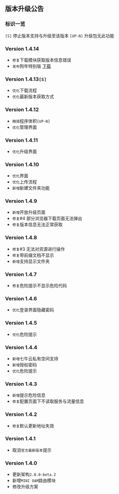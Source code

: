 ## 版本升级公告
### 标识一览
`[S]` 停止版本支持与升级至该版本
`[UP-N]` 升级包无此功能

### Version 1.4.14
- `修复`下载模块获取版本信息错误
- `发布`狗年特别版 [下载](https://github.com/jokin1999/PrivacyCloud/releases/download/1.4.14/Year_of_the_Dog_special_version-1.4.14.zip)

### Version 1.4.13`[S]`
- `优化`下载流程
- `优化`最新版本获取方式

### Version 1.4.12
- `精简`程序体积`[UP-N]`
- `优化`管理界面

### Version 1.4.11
- `优化`升级界面

### Version 1.4.10
- `优化`界面
- `优化`上传流程
- `新增`新建文件夹功能
### Version 1.4.9
- `新增`开放升级页面
- `修复`#4 部分浏览器下载页面无法弹出
- `修复`版本信息无法正常获取

### Version 1.4.8
- `修复`#3 无法对资源进行操作
- `修复`带前缀文档不显示
- `新增`支持显示文件夹

### Version 1.4.7
- `修复`危险提示不显示危险代码

### Version 1.4.6
- `优化`登录界面隐藏密码

### Version 1.4.5
- `优化`危险提示

### Version 1.4.4
- `新增`七牛云私有空间支持
- `新增`授权密码
- `优化`危险提示

### Version 1.4.3
- `新增`提示危险信息
- `修复`配置页面下不读取服务与流量信息

### Version 1.4.2
- `修复`默认更新地址失效

### Version 1.4.1
- 取消`官方最新版本`提示

### Version 1.4.0
- 更新架构`2.0.0-beta.2`
- 新增`MINI OAM`路由模块
- 修改升级方案
